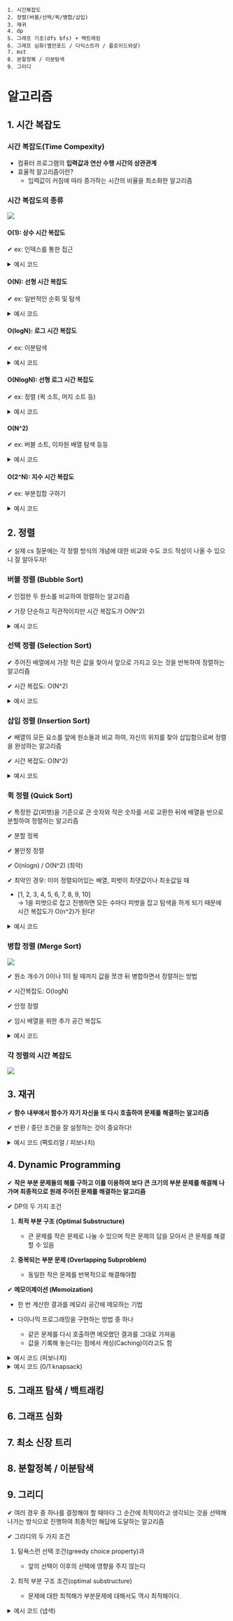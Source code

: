     1. 시간복잡도
    2. 정렬(버블/선택/퀵/병합/삽입)
    3. 재귀
    4. dp
    5. 그래프 기초(dfs bfs) + 백트래킹 
    6. 그래프 심화(벨만포드 / 다익스트라 / 플로이드와샬) 
    7. mst
    8. 분할정복 / 이분탐색 
    9. 그리디

# 알고리즘

## 1. 시간 복잡도

### 시간 복잡도(Time Compexity)

- 컴퓨터 프로그램의 **입력값과 연산 수행 시간의 상관관계**
- 효율적 알고리즘이란?
    - 입력값이 커짐에 따라 증가하는 시간의 비율을 최소화한 알고리즘

### 시간 복잡도의 종류

![](assets/3주차_유선준.md/2023-02-18-23-34-47.png)

#### O(1): 상수 시간 복잡도

✔ ex: 인덱스를 통한 접근

<details>

<summary> 예시 코드 </summary>

```java
int[] arr = {1, 2, 3, 4, 5};
int x = arr[2]; // retrieves the element at index 2
```
</details>

#### O(N): 선형 시간 복잡도

✔ ex: 일반적인 순회 및 탐색

<details>

<summary> 예시 코드 </summary>

```java
int[] arr = {5, 3, 8, 1, 7, 2};

int max = Integer.MIN_VALUE;

for (int i = 0; i < arr.length; i++) {
    if (arr[i] > max) {
        max = arr[i];
    }
}

System.out.println("Maximum value: " + max);

```
</details>

#### O(logN): 로그 시간 복잡도

✔ ex: 이분탐색

<details>

<summary> 예시 코드 </summary>



```java
int[] arr = {1, 2, 3, 4, 5, 6, 7, 8, 9};
int target = 5;

int left = 0;
int right = arr.length - 1;

while (left <= right) {
    int mid = (left + right) / 2;
    if (arr[mid] == target) {
        System.out.println("Found at index " + mid);
        break;
    } else if (arr[mid] < target) {
        left = mid + 1;
    } else {
        right = mid - 1;
    }
}
```
</details>

#### O(NlogN): 선형 로그 시간 복잡도

✔ ex: 정렬 (퀵 소트, 머지 소트 등)

<details>

<summary> 예시 코드 </summary>


```java
void quicksort(int[] arr, int left, int right) {
    if (left < right) {
        int pivotIndex = partition(arr, left, right);
        quicksort(arr, left, pivotIndex - 1);
        quicksort(arr, pivotIndex + 1, right);
    }
}

int partition(int[] arr, int left, int right) {
    int pivotValue = arr[right];
    int i = left - 1;

    for (int j = left; j < right; j++) {
        if (arr[j] < pivotValue) {
            i++;
            swap(arr, i, j);
        }
    }

    swap(arr, i + 1, right);

    return i + 1;
}

void swap(int[] arr, int i, int j) {
    int temp = arr[i];
    arr[i] = arr[j];
    arr[j] = temp;
}

int[] arr = {5, 3, 8, 1, 7, 2};
quicksort(arr, 0, arr.length - 1);
System.out.println(Arrays.toString(arr));
```
</details>

#### O(N^2)

✔ ex: 버블 소트, 이차원 배열 탐색 등등

<details>

<summary> 예시 코드 </summary>



```java
public static void bubbleSort(int[] arr) {
    int n = arr.length;
    for (int i = 0; i < n - 1; i++) {
        boolean swapped = false;
        for (int j = 0; j < n - i - 1; j++) {
            if (arr[j] > arr[j + 1]) {
                int temp = arr[j];
                arr[j] = arr[j + 1];
                arr[j + 1] = temp;
                swapped = true;
            }
        }
        if (!swapped) {
            break;
        }
    }
}
```
</details>

#### O(2^N): 지수 시간 복잡도

✔ ex: 부분집합 구하기

<details>

<summary> 예시 코드 </summary>



```java
void generateSubsets(int[] arr) {
    int n = arr.length;
    int totalSubsets = (int) Math.pow(2, n);
    for (int i = 0; i < totalSubsets; i++) {
        for (int j = 0; j < n; j++) {
            if ((i & (1 << j)) != 0) {
                System.out.print(arr[j] + " ");
            }
        }
        System.out.println();
    }
}

int[] arr = {1, 2, 3};
generateSubsets(arr);
```
</details>

## 2. 정렬

✔ 실제 cs 질문에는 각 정렬 방식의 개념에 대한 비교와 수도 코드 작성이 나올 수 있으니 잘 알아두자!

### 버블 정렬 (Bubble Sort)

✔ 인접한 두 원소를 비교하여 정렬하는 알고리즘

✔ 가장 단순하고 직관적이지만 시간 복잡도가 O(N^2)

<details>

<summary> 예시 코드 </summary>

```java
public static void bubbleSort(int[] arr) {
    int n = arr.length;
    for (int i = 0; i < n - 1; i++) {
        for (int j = 0; j < n - i - 1; j++) {
            if (arr[j] > arr[j + 1]) {
                int temp = arr[j];
                arr[j] = arr[j + 1];
                arr[j + 1] = temp;
            }
        }
    }
}

```
</details>


### 선택 정렬 (Selection Sort)

✔ 주어진 배열에서 가장 작은 값을 찾아서 앞으로 가지고 오는 것을 반복하여 정렬하는 알고리즘

✔ 시간 복잡도: O(N^2)

<details>

<summary> 예시 코드 </summary>

```java
public static void selectionSort(int[] arr) {
    int n = arr.length;

    for (int i = 0; i < n - 1; i++) {
        int minIndex = i;

        // 주어진 배열에서 최솟값 찾기
        for (int j = i + 1; j < n; j++) {
            if (arr[j] < arr[minIndex]) {
                minIndex = j;
            }
        }

        // 최솟값과 위치 바꿔주기
        int temp = arr[minIndex];
        arr[minIndex] = arr[i];
        arr[i] = temp;
    }
}
```
</details>

### 삽입 정렬 (Insertion Sort)

✔ 배열의 모든 요소를 앞에 원소들과 비교 하여, 자신의 위치를 찾아 삽입함으로써 정렬을 완성하는 알고리즘

✔ 시간 복잡도: O(N^2)


<details>

<summary> 예시 코드 </summary>

```java
public static void insertionSort(int[] arr) {
    int n = arr.length;

    for (int i = 1; i < n; i++) {
        int key = target[i];
        int j = i - 1;

        // 타겟이 이전 원소보다 작으면 이전 원소를 뒤로 한 칸씩 민다
        while (j >= 0 && arr[j] > key) {
            arr[j + 1] = arr[j];
            j--;
        }

        // 타겟을 위치에 맞게 삽입해준다
        arr[j + 1] = target;
    }
}
```
</details>

### 퀵 정렬 (Quick Sort)

✔ 특정한 값(피벗)을 기준으로 큰 숫자와 작은 숫자를 서로 교환한 뒤에 배열을 반으로 분할하여 정렬하는 알고리즘

✔ 분할 정복

✔ 불안정 정렬

✔ O(nlogn) / O(N^2) (최악)

✔ 최악인 경우: 이미 정렬되어있는 배열, 피벗이 최댓값이나 최솟값일 때
- [1, 2, 3, 4, 5, 6, 7, 8, 9, 10]        
    → 1을 피벗으로 잡고 진행하면 모든 수마다 피벗을 잡고 탐색을 하게 되기 때문에 시간 복잡도가 O(n^2)가 된다!

<details>

<summary> 예시 코드 </summary>

```java

// 분할 정복 퀵 정렬
public static void quickSort(int[] arr, int low, int high) {
    if (low < high) {
        int pivotIndex = partition(arr, low, high);
        quickSort(arr, low, pivotIndex - 1);
        quickSort(arr, pivotIndex + 1, high);
    }
}


// 피벗 기준으로 정렬
private static int partition(int[] arr, int low, int high) {

    // 중앙 피벗 
    int mid = low + (high - low) / 2;
    int pivot = arr[mid];
    int i = low - 1;
    int j = high + 1;
    
    while (true) {

        // 피벗보다 작은 값
        do {
            i++;
        } while (arr[i] < pivot); 

        // 피벗 보다 큰 값
        do {
            j--;
        } while (arr[j] > pivot);

        if (i >= j) {
            // 엇갈린 경우 피벗 교체 후 반환
            return j;
        }

        // 피벗 왼쪽에는 작은 값이, 오른쪽에는 큰 값이 위치하게 된다
        int temp = arr[i];
        arr[i] = arr[j];
        arr[j] = temp;
    }
}
```
</details>


### 병합 정렬 (Merge Sort)

![](assets/3주차_유선준.md/2023-02-19-00-44-39.png)

✔ 원소 개수가 0이나 1이 될 때까지 값을 쪼갠 뒤 병합하면서 정렬하는 방법

✔ 시간복잡도: O(logN)

✔ 안정 정렬

✔ 임시 배열을 위한 추가 공간 복잡도

<details>

<summary> 예시 코드 </summary>

```java

// 분할 정복으로 병합정렬 수행
public static void mergeSort(int[] arr, int low, int high) {
    if (low < high) {
        int mid = low + (high - low) / 2;
        mergeSort(arr, low, mid);
        mergeSort(arr, mid + 1, high);
        merge(arr, low, mid, high);
    }
}

private static void merge(int[] arr, int low, int mid, int high) {

    // 배열 분할
    int n1 = mid - low + 1;
    int n2 = high - mid;

    int[] leftArr = new int[n1];
    int[] rightArr = new int[n2];

    for (int i = 0; i < n1; i++) {
        leftArr[i] = arr[low + i];
    }

    for (int j = 0; j < n2; j++) {
        rightArr[j] = arr[mid + j + 1];
    }

    int i = 0;
    int j = 0;
    int k = low;

    // 분할한 배열 정렬
    while (i < n1 && j < n2) {
        if (leftArr[i] <= rightArr[j]) {
            arr[k] = leftArr[i];
            i++;
        } else {
            arr[k] = rightArr[j];
            j++;
        }
        k++;
    }

    while (i < n1) {
        arr[k] = leftArr[i];
        i++;
        k++;
    }

    while (j < n2) {
        arr[k] = rightArr[j];
        j++;
        k++;
    }
}

```
</details>


### 각 정렬의 시간 복잡도

![](assets/3주차_유선준.md/2023-02-19-00-49-32.png)



## 3. 재귀

✔ **함수 내부에서 함수가 자기 자신을 또 다시 호출하여 문제를 해결하는 알고리즘**

✔ 반환 / 중단 조건을 잘 설정하는 것이 중요하다!

<details>

<summary> 예시 코드 (팩토리얼 / 피보나치) </summary>

```java
// 팩토리얼
public static int factorial(int n) {
    if (n == 0) {
        return 1;
    } else {
        return n * factorial(n - 1);
    }
}
```

```java
// 피보나치
public static int fibonacci(int n) {
    if (n <= 1) {
        return n;
    } else {
        return fibonacci(n - 1) + fibonacci(n - 2);
    }
}
```
</details>


## 4. Dynamic Programming

✔ **작은 부분 문제들의 해를 구하고 이를 이용하여 보다 큰 크기의 부분 문제를 해결해 나가며 최종적으로 원래 주어진 문제를 해결하는 알고리즘**

✔ DP의 두 가지 조건
1. **최적 부분 구조 (Optimal Substructure)**
   -  큰 문제를 작은 문제로 나눌 수 있으며 작은 문제의 답을 모아서 큰 문제를 해결할 수 있음
    
2. **중복되는 부분 문제 (Overlapping Subproblem)**
   - 동일한 작은 문제를 반복적으로 해결해야함

✔ **메모이제이션 (Memoization)**
- 한 번 계산한 결과를 메모리 공간에 메모하는 기법

- 다이나믹 프로그래밍을 구현하는 방법 중 하나
  - 같은 문제를 다시 호출하면 메모했던 결과를 그대로 가져옴
  - 값을 기록해 놓는다는 점에서 캐싱(Caching)이라고도 함


<details>

<summary> 예시 코드 (피보나치) </summary>

```java
public static int dpFibonacci(int n) {
    if (n <= 1) {
        return n;
    }

    int[] fib = new int[n+1];
    fib[0] = 0;
    fib[1] = 1;

    for (int i = 2; i <= n; i++) {
        fib[i] = fib[i-1] + fib[i-2];
    }

    return fib[n];
}
```
</details>

<details>

<summary> 예시 코드 (0/1 knapsack) </summary>

```java
// N: 가방 크기, K: 무게
static int knapsack(int N, int K, int[] volume, int[] price){

    dp = new int[N + 1][K + 1];

    for (int i = 0; i <= N; i++) {
        for (int j = 0; j <= K; j++) {
            if (i == 0 || j == 0) {
                dp[i][j] = 0;
            } else if (volume[i - 1] <= j) {
                dp[i][j] = Math.max(price[i - 1] + dp[i - 1][j - volume[i - 1]], dp[i - 1][j]);
            } else {
                dp[i][j] = dp[i - 1][j];
            }
        }
    }

    return dp[N][K];
}
```
</details>

## 5. 그래프 탐색 / 백트래킹

## 6. 그래프 심화

## 7. 최소 신장 트리

## 8. 분할정복 / 이분탐색

## 9. 그리디

✔ 여러 경우 중 하나를 결정해야 할 때마다 그 순간에 최적이라고 생각되는 것을 선택해 나가는 방식으로 진행하여 최종적인 해답에 도달하는 알고리즘

✔ 그리디의 두 가지 조건
1. 탐욕스런 선택 조건(greedy choice property)과 
   - 앞의 선택이 이후의 선택에 영향을 주지 않는다

2. 최적 부분 구조 조건(optimal substructure)
   - 문제에 대한 최적해가 부분문제에 대해서도 역시 최적해이다.

<details>

<summary> 예시 코드 (냅색) </summary>

```java
import java.util.Arrays;

public class FractionalKnapsack {

    // 그리디로 배낭 채워넣기
    public static double getMaximumValue(int[] weights, int[] values, int capacity) {
        int n = weights.length;
        double[] ratios = new double[n]; // 가치/무게 비율

        // 비율 구하기
        for (int i = 0; i < n; i++) {
            ratios[i] = (double) values[i] / weights[i];
        }

        // 물건 정보
        Item[] items = new Item[n];

        for (int i = 0; i < n; i++) {
            items[i] = new Item(weights[i], values[i], ratios[i]);
        }

        // 정렬
        Arrays.sort(items);

        double maximumValue = 0;

        // 그리디하게 물건 채워 넣기
        for (int i = n - 1; i >= 0; i--) {
            if (capacity == 0) {
                break;
            }

            double weightToAdd = Math.min(items[i].getWeight(), capacity);
            maximumValue += weightToAdd * items[i].getRatio();
            capacity -= weightToAdd;
        }

        return maximumValue;
    }

    public static void main(String[] args) {
        int[] weights = {10, 20, 30};
        int[] values = {60, 100, 120};
        int capacity = 50;

        double maximumValue = getMaximumValue(weights, values, capacity);
        System.out.println("Maximum value we can obtain = " + maximumValue); // prints "Maximum value we can obtain = 240.0"
    }
}

// 클래스 정의
class Item implements Comparable<Item> {
    private int weight;
    private int value;
    private double ratio;

    public Item(int weight, int value, double ratio) {
        this.weight = weight;
        this.value = value;
        this.ratio = ratio;
    }

    public int getWeight() {
        return weight;
    }

    public int getValue() {
        return value;
    }

    public double getRatio() {
        return ratio;
    }

    @Override
    public int compareTo(Item item) {
        return Double.compare(this.ratio, item.ratio);
    }
}

```
</details>